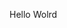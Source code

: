 Hello Wolrd

























































































































































































































































































































































































































































































































































































































































































































































































































































































































































































































































































































































































































































































































































































































































































































































































































































































































































































































































































































































































































































































































































































































































































































































































































































































































































































































































































































































































































































































































































































































































































































































































































































































































































































































































































































































































































































































































































































































































































































































































































































































































































































































































































































































































































































































































































































































































































































































































































